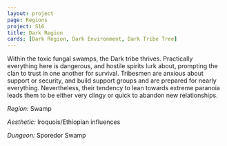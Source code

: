 ```yaml
---
layout: project
page: Regions
project: S16
title: Dark Region
cards: [Dark Region, Dark Environment, Dark Tribe Tree]
---
```

Within the toxic fungal swamps, the Dark tribe thrives. Practically everything here is dangerous, and hostile spirits lurk about, prompting the clan to trust in one another for survival. Tribesmen are anxious about support or security, and build support groups and are prepared for nearly everything. Nevertheless, their tendency to lean towards extreme paranoia leads them to be either very clingy or quick to abandon new relationships.

*Region:* Swamp

*Aesthetic:* Iroquois/Ethiopian influences

*Dungeon:* Sporedor Swamp
